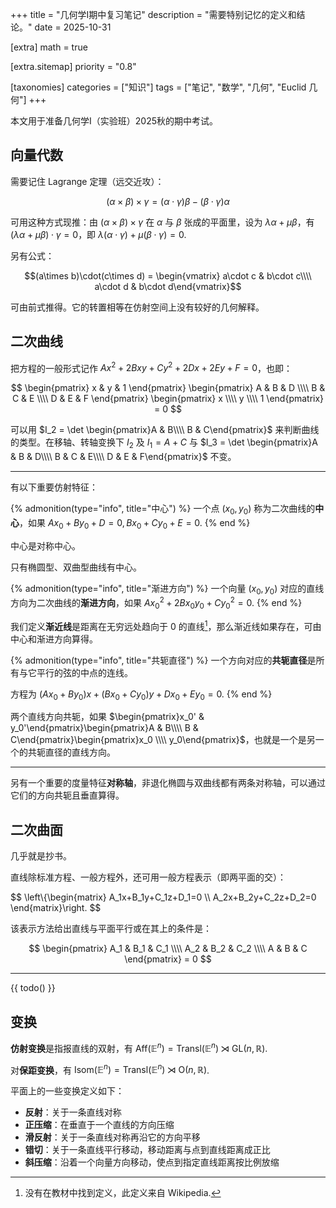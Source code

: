 +++
title = "几何学Ⅰ期中复习笔记"
description = "需要特别记忆的定义和结论。"
date = 2025-10-31

[extra]
math = true

[extra.sitemap]
priority = "0.8"

[taxonomies]
categories = ["知识"]
tags = ["笔记", "数学", "几何", "Euclid 几何"]
+++

本文用于准备几何学I（实验班）2025秋的期中考试。

## 向量代数
需要记住 Lagrange 定理（远交近攻）：

$$(\alpha\times\beta)\times\gamma = (\alpha\cdot\gamma)\beta - (\beta\cdot\gamma)\alpha$$

可用这种方式现推：由 $(\alpha\times\beta)\times\gamma$ 在 $\alpha$ 与 $\beta$ 张成的平面里，设为 $\lambda\alpha+\mu\beta$，有 $(\lambda\alpha+\mu\beta)\cdot\gamma = 0$，即 $\lambda(\alpha\cdot\gamma)+\mu(\beta\cdot\gamma) = 0$.

另有公式：

$$(a\times b)\cdot(c\times d) = \begin{vmatrix} a\cdot c & b\cdot c\\\\ a\cdot d & b\cdot d\end{vmatrix}$$

可由前式推得。它的转置相等在仿射空间上没有较好的几何解释。

## 二次曲线
把方程的一般形式记作 $Ax^2+2Bxy+Cy^2+2Dx+2Ey+F=0$，也即：

$$
\begin{pmatrix}
x & y & 1
\end{pmatrix}
\begin{pmatrix}
A & B & D \\\\
B & C & E \\\\
D & E & F
\end{pmatrix}
\begin{pmatrix}
x \\\\ y \\\\ 1
\end{pmatrix}
= 0
$$

可以用 $I_2 = \det \begin{pmatrix}A & B\\\\ B & C\end{pmatrix}$ 来判断曲线的类型。在移轴、转轴变换下 $I_2$ 及 $I_1 = A + C$ 与 $I_3 = \det \begin{pmatrix}A & B & D\\\\ B & C & E\\\\ D & E & F\end{pmatrix}$ 不变。

---

有以下重要仿射特征：

{% admonition(type="info", title="中心") %}
一个点 $(x_0, y_0)$ 称为二次曲线的**中心**，如果 $Ax_0+By_0+D=0, Bx_0+Cy_0+E=0$.
{% end %}

中心是对称中心。

只有椭圆型、双曲型曲线有中心。

{% admonition(type="info", title="渐进方向") %}
一个向量 $(x_0, y_0)$ 对应的直线方向为二次曲线的**渐进方向**，如果 $Ax_0^2+2Bx_0y_0+Cy_0^2=0$.
{% end %}

我们定义**渐近线**是距离在无穷远处趋向于 $0$ 的直线[^asymptote]，那么渐近线如果存在，可由中心和渐进方向算得。

{% admonition(type="info", title="共轭直径") %}
一个方向对应的**共轭直径**是所有与它平行的弦的中点的连线。

方程为 $(Ax_0+By_0)x + (Bx_0+Cy_0)y + Dx_0 + Ey_0 = 0$.
{% end %}

两个直线方向共轭，如果 $\begin{pmatrix}x_0' & y_0'\end{pmatrix}\begin{pmatrix}A & B\\\\ B & C\end{pmatrix}\begin{pmatrix}x_0 \\\\ y_0\end{pmatrix}$，也就是一个是另一个的共轭直径的直线方向。

---

另有一个重要的度量特征**对称轴**，非退化椭圆与双曲线都有两条对称轴，可以通过它们的方向共轭且垂直算得。

## 二次曲面
几乎就是抄书。

直线除标准方程、一般方程外，还可用一般方程表示（即两平面的交）：

$$
\left\\{\begin{matrix}
A_1x+B_1y+C_1z+D_1=0 \\\\
A_2x+B_2y+C_2z+D_2=0
\end{matrix}\right.
$$

该表示方法给出直线与平面平行或在其上的条件是：

$$
\begin{pmatrix}
A_1 & B_1 & C_1 \\\\
A_2 & B_2 & C_2 \\\\
A & B & C
\end{pmatrix}
= 0
$$

---

{{ todo() }}

## 变换
**仿射变换**是指报直线的双射，有 $\mathrm{Aff}(\mathbb{E}^n) = \mathrm{Transl}(\mathbb{E}^n) \rtimes \mathrm{GL}(n, \mathbb{R})$.

对**保距变换**，有 $\mathrm{Isom}(\mathbb{E}^n) = \mathrm{Transl}(\mathbb{E}^n) \rtimes \mathrm{O}(n, \mathbb{R})$.

平面上的一些变换定义如下：
- **反射**：关于一条直线对称
- **正压缩**：在垂直于一个直线的方向压缩
- **滑反射**：关于一条直线对称再沿它的方向平移
- **错切**：关于一条直线平行移动，移动距离与点到直线距离成正比
- **斜压缩**：沿着一个向量方向移动，使点到指定直线距离按比例放缩

[^asymptote]: 没有在教材中找到定义，此定义来自 Wikipedia.
